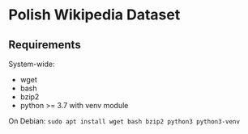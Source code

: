 # Polish Wikipedia Dataset

## Requirements
System-wide:
- wget
- bash
- bzip2
- python >= 3.7 with venv module

On Debian: `sudo apt install wget bash bzip2 python3 python3-venv`
